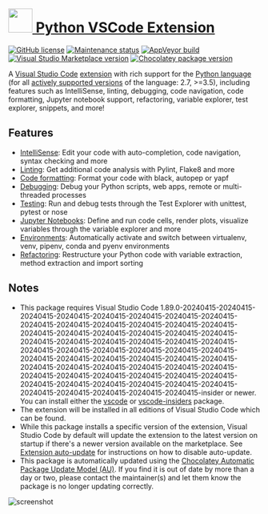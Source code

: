 # [<img src="https://cdn.jsdelivr.net/gh/dgalbraith/chocolatey-packages@06451096e6d52b43cc821a657a5af03eeccc0485/icons/vscode-python.png" width="48" height="48" /> Python VSCode Extension](<https://chocolatey.org/packages/vscode-python>)

[![GitHub license](https://img.shields.io/github/license/Microsoft/vscode-python)](https://github.com/microsoft/vscode-python/blob/master/LICENSE)
[![Maintenance status](https://img.shields.io/badge/Maintained%3F-yes-green.svg)](https://gitHub.com/dgalbraith/chocolatey-packages/graphs/commit-activity)
[![AppVeyor build](https://img.shields.io/appveyor/ci/dgalbraith/chocolatey-packages)](https://ci.appveyor.com/project/dgalbraith/chocolatey-packages)
[![Visual Studio Marketplace version](https://img.shields.io/visual-studio-marketplace/v/ms-python.python?label=Marketplace)](https://marketplace.visualstudio.com/items?itemName=ms-python.python)
[![Chocolatey package version](https://img.shields.io/chocolatey/v/vscode-python?label=Chocolatey)](<https://chocolatey.org/packages/vscode-python>)

A [Visual Studio Code](https://code.visualstudio.com/) [extension](https://marketplace.visualstudio.com/VSCode) with rich
support for the [Python language](https://www.python.org/) (for all [actively supported versions](https://devguide.python.org/#status-of-python-branches)
of the language: 2.7, >=3.5), including features such as IntelliSense, linting, debugging, code navigation, code formatting, Jupyter notebook support,
refactoring, variable explorer, test explorer, snippets, and more!

## Features

* [IntelliSense](https://code.visualstudio.com/docs/python/editing#_autocomplete-and-intellisense): Edit your code with auto-completion, code navigation, syntax checking and more
* [Linting](https://code.visualstudio.com/docs/python/linting): Get additional code analysis with Pylint, Flake8 and more
* [Code formatting](https://code.visualstudio.com/docs/python/editing#_formatting): Format your code with black, autopep or yapf
* [Debugging](https://code.visualstudio.com/docs/python/debugging): Debug your Python scripts, web apps, remote or multi-threaded processes
* [Testing](https://code.visualstudio.com/docs/python/unit-testing): Run and debug tests through the Test Explorer with unittest, pytest or nose
* [Jupyter Notebooks](https://code.visualstudio.com/docs/python/jupyter-support): Define and run code cells, render plots, visualize variables through the variable explorer and more
* [Environments](https://code.visualstudio.com/docs/python/environments): Automatically activate and switch between virtualenv, venv, pipenv, conda and pyenv environments
* [Refactoring](https://code.visualstudio.com/docs/python/editing#_refactoring): Restructure your Python code with variable extraction, method extraction and import sorting

## Notes

* This package requires Visual Studio Code 1.89.0-20240415-20240415-20240415-20240415-20240415-20240415-20240415-20240415-20240415-20240415-20240415-20240415-20240415-20240415-20240415-20240415-20240415-20240415-20240415-20240415-20240415-20240415-20240415-20240415-20240415-20240415-20240415-20240415-20240415-20240415-20240415-20240415-20240415-20240415-20240415-20240415-20240415-20240415-20240415-20240415-20240415-20240415-20240415-20240415-20240415-20240415-20240415-20240415-20240415-20240415-20240415-20240415-20240415-20240415-20240415-20240415-20240415-20240415-20240415-20240415-20240415-insider or newer.
  You can install either the [vscode](https://chocolatey.org/packages/vscode) or [vscode-insiders](https://chocolatey.org/packages/vscode-insiders) package.
* The extension will be installed in all editions of Visual Studio Code which can be found.
* While this package installs a specific version of the extension, Visual Studio Code by default will update the extension to the latest version on startup if there's a newer version available on the marketplace.
  See [Extension auto-update](https://code.visualstudio.com/docs/editor/extension-gallery#_extension-autoupdate) for instructions on how to disable auto-update.
* This package is automatically updated using the [Chocolatey Automatic Package Update Model (AU)](https://github.com/majkinetor/au/blob/master/README.md).
  If you find it is out of date by more than a day or two, please contact the maintainer(s) and let them know the package is no longer updating correctly.

![screenshot](https://cdn.jsdelivr.net/gh/dgalbraith/chocolatey-packages@06451096e6d52b43cc821a657a5af03eeccc0485/automatic/vscode-python/screenshot.png)
